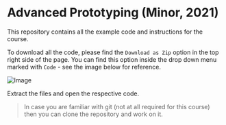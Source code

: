 # Advanced Prototyping (Minor, 2021)

This repository contains all the example code and instructions for the course.

To download all the code, please find the `Download as Zip` option in the top right side of the page. You can find this option inside the drop down menu marked with `Code` - see the image below for reference.

![Image](https://i.imgur.com/2Y4bj1A.png)



Extract the files and open the respective code.



> In case you are familiar with git (not at all required for this course) then you can clone the repository and work on it.
